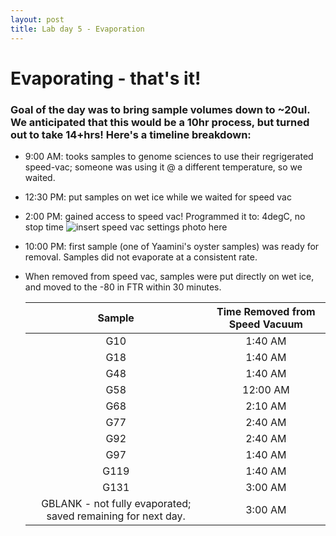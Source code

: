 ```yaml
---
layout: post
title: Lab day 5 - Evaporation
---
```


# Evaporating - that's it!

### Goal of the day was to bring sample volumes down to ~20ul. We anticipated that this would be a 10hr process, but turned out to take 14+hrs! Here's a timeline breakdown: 
  
  * 9:00 AM: tooks samples to genome sciences to use their regrigerated speed-vac; someone was using it @ a different temperature, so we waited. 
  * 12:30 PM: put samples on wet ice while we waited for speed vac
  * 2:00 PM: gained access to speed vac! Programmed it to: 4degC, no stop time 
   ![insert speed vac settings photo here]()
  * 10:00 PM: first sample (one of Yaamini's oyster samples) was ready for removal. Samples did not evaporate at a consistent rate. 
  * When removed from speed vac, samples were put directly on wet ice, and moved to the -80 in FTR within 30 minutes.
  
    | **Sample** | **Time Removed from Speed Vacuum** |
    |:----------:|:----------------------------------:|
    |     G10    |              1:40 AM               |
    |     G18    |              1:40 AM               |
    |     G48    |              1:40 AM               |
    |     G58    |              12:00 AM              |
    |     G68    |              2:10 AM               |
    |     G77    |              2:40 AM               |
    |     G92    |              2:40 AM               |
    |     G97    |              1:40 AM               |
    |    G119    |              1:40 AM               |
    |    G131    |              3:00 AM               |
    |   GBLANK - not fully evaporated; saved remaining for next day.            |              3:00 AM               |
    
    
